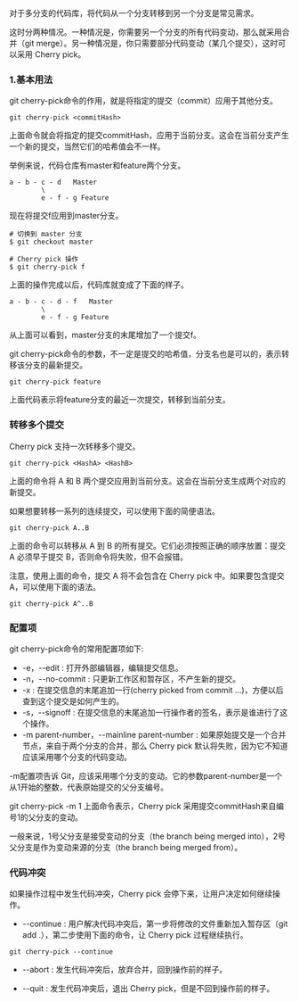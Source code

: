 对于多分支的代码库，将代码从一个分支转移到另一个分支是常见需求。

这时分两种情况。一种情况是，你需要另一个分支的所有代码变动，那么就采用合并（git merge）。另一种情况是，你只需要部分代码变动（某几个提交），这时可以采用 Cherry pick。

### 1.基本用法
git cherry-pick命令的作用，就是将指定的提交（commit）应用于其他分支。
```
git cherry-pick <commitHash>
```
上面命令就会将指定的提交commitHash，应用于当前分支。这会在当前分支产生一个新的提交，当然它们的哈希值会不一样。

举例来说，代码仓库有master和feature两个分支。

```
a - b - c - d   Master
        \
        e - f - g Feature
```
现在将提交f应用到master分支。
```
# 切换到 master 分支
$ git checkout master

# Cherry pick 操作
$ git cherry-pick f
```
上面的操作完成以后，代码库就变成了下面的样子。
```
a - b - c - d - f   Master
        \
        e - f - g Feature
```
从上面可以看到，master分支的末尾增加了一个提交f。

git cherry-pick命令的参数，不一定是提交的哈希值，分支名也是可以的，表示转移该分支的最新提交。

```
git cherry-pick feature

```
上面代码表示将feature分支的最近一次提交，转移到当前分支。

### 转移多个提交
Cherry pick 支持一次转移多个提交。
```
git cherry-pick <HashA> <HashB>

```
上面的命令将 A 和 B 两个提交应用到当前分支。这会在当前分支生成两个对应的新提交。

如果想要转移一系列的连续提交，可以使用下面的简便语法。
```
git cherry-pick A..B

```

上面的命令可以转移从 A 到 B 的所有提交。它们必须按照正确的顺序放置：提交 A 必须早于提交 B，否则命令将失败，但不会报错。

注意，使用上面的命令，提交 A 将不会包含在 Cherry pick 中。如果要包含提交 A，可以使用下面的语法。
```
git cherry-pick A^..B

```

### 配置项
git cherry-pick命令的常用配置项如下:

* -e，--edit : 打开外部编辑器，编辑提交信息。
* -n，--no-commit : 只更新工作区和暂存区，不产生新的提交。
* -x : 在提交信息的末尾追加一行(cherry picked from commit ...)，方便以后查到这个提交是如何产生的。
* -s，--signoff : 在提交信息的末尾追加一行操作者的签名，表示是谁进行了这个操作。
* -m parent-number，--mainline parent-number : 如果原始提交是一个合并节点，来自于两个分支的合并，那么 Cherry pick 默认将失败，因为它不知道应该采用哪个分支的代码变动。

-m配置项告诉 Git，应该采用哪个分支的变动。它的参数parent-number是一个从1开始的整数，代表原始提交的父分支编号。


git cherry-pick -m 1 <commitHash>
上面命令表示，Cherry pick 采用提交commitHash来自编号1的父分支的变动。

一般来说，1号父分支是接受变动的分支（the branch being merged into），2号父分支是作为变动来源的分支（the branch being merged from）。

### 代码冲突
如果操作过程中发生代码冲突，Cherry pick 会停下来，让用户决定如何继续操作。

* --continue : 用户解决代码冲突后，第一步将修改的文件重新加入暂存区（git add .），第二步使用下面的命令，让 Cherry pick 过程继续执行。
```
git cherry-pick --continue

```
* --abort : 发生代码冲突后，放弃合并，回到操作前的样子。

* --quit : 发生代码冲突后，退出 Cherry pick，但是不回到操作前的样子。
